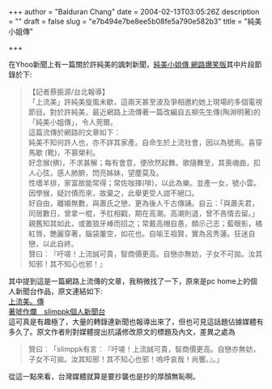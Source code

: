 +++
author = "Balduran Chang"
date = 2004-02-13T03:05:26Z
description = ""
draft = false
slug = "e7b494e7be8ee5b08fe5a790e582b3"
title = "純美小姐傳"

+++


在Yhoo新聞上有一篇關於許純美的諷刺新聞，[純美小姐傳 網路爆笑版](http://tw.news.yahoo.com/040212/15/g5ma.html "yahoo新聞0212")其中片段節錄於下:

> 【記者蔡振源/台北報導】  
>  「上流美」許純美旋風未歇，這兩天甚至波及爭相邀約她上現場的多個電視節目。對於許純美，最近網路上流傳著一篇改編自五柳先生傳(陶淵明著)的「純美小姐傳」，令人莞爾。  
>  這篇流傳於網路的文章如下：  
>  純美不知何許人也，亦不詳其家產。自命生於上流社會，因以為號焉。喜穿馬歇 (靴)，不慕榮利。  
>  好念猴(佛)，不求甚解；每有會意，便欣然起舞。歌隨舞至，其喪魂曲，扣人心弦，感人肺腑，閃亮姊妹，望塵莫及。  
>  性嗜羊排，家富故能常得；常佐咖揮(啡)，以此為樂。並產一女，號小雲。因學猴，疑討債而來，故棄之，此舉更受人詌不絕口。  
>  好自由，離婚無數，與蕭氏之戀，更為後人千古傳誦。自云：「與蕭夫君，同居數日，曾拿一棍，予肛相戳，期在高潮。高潮則退，曾不吝情去留。」  
>  親舊知其如此，或置狼牙棒而招之；常戴高帽自愚，頗示己志；藍眼影，橘紅唇，艷麗穿著，腦袋屢空，如花也。自喻王祖賢，實為呂秀蓮。狂迷自戀，以此自終。  
>  贊曰︰『吁嗟！上流誠可貴，智商價更高。自戀亦無妨，子女不可拋。汝其知邪！其不知心也邪！』

其中提到這是一篇網路上流傳的文章，我稍微找了一下，原來是pc home上的個人新聞台作品，原文連結如下:  
[上流美。傳](http://mypaper.pchome.com.tw/news/slimppk/3/1235154189/20040202032200/ "上流美。傳")  
[著唬作爛　slimppk個人新聞台](http://mypaper.pchome.com.tw/news/slimppk/ "著唬作爛")  
 這可真是有趣極了，大量的轉錄連新聞也報導出來了，但也可見這話題佔據媒體有多久了。原文作者則對媒體提出抗議修改原文的標題及內文，差異之處為

> 贊曰︰「slimppk有言︰『吁嗟！上流誠可貴，智商價更高。自戀亦無妨，子女不可拋。汝其知邪！其不知心也邪！嗚呼哀哉！尚饗。』。」

從這一點來看，台灣媒體就算是要抄襲也是抄的厚顏無恥啊。

